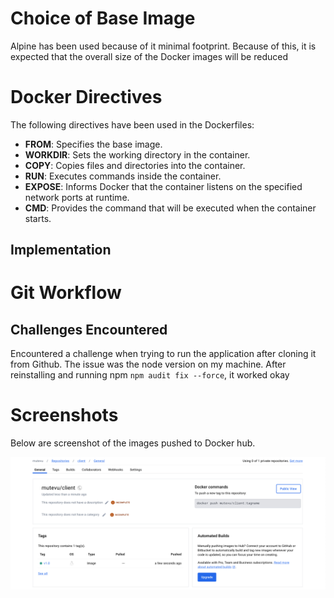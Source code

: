 # Choice of Base Image

Alpine has been used because of it minimal footprint. Because of this, it is expected that the overall size of the Docker images will 
be reduced

# Docker Directives

The following directives have been used in the Dockerfiles:
- **FROM**: Specifies the base image.
- **WORKDIR**: Sets the working directory in the container.
- **COPY**: Copies files and directories into the container.
- **RUN**: Executes commands inside the container.
- **EXPOSE**: Informs Docker that the container listens on the specified network ports at runtime.
- **CMD**: Provides the command that will be executed when the container starts.

## Implementation

# Git Workflow

## Challenges Encountered

Encountered a challenge when trying to run the application after cloning it from Github. The issue was the node version on my machine. After reinstalling and running npm `npm audit fix --force`, it worked okay

# Screenshots
Below are screenshot of the images pushed to Docker hub.

![Client Image Screenshot](<client-image.png>)

